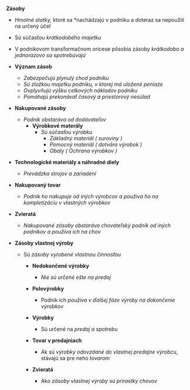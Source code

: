 **Zásoby**
- *Hmotné statky,* ktoré sa *nachádzajú v podniku a doteraz sa nepoužili na určený účel
- Sú súčasťou *krátkodobého majetku*
- V podnikovom transformačnom oricese pôsobia zásoby *krátkodobo a jednorazovo sa spotrebúvajú*

- **Význam zásob**
	- *Zabezpečujú plynulý chod podniku*
	- *Sú zložkou majetku podniku, v ktorej má uložené peniaze*
	- *Ovplyvňujú výšku celkových nákladov podniku*
	- *Pomáhajú prekonávať časový a priestorový nesúlad*

- **Nakupované zásoby**
	- *Podnik obstaráva od dodávateľov*
		- **Výrobkové materály**
			- *Sú súčasťou výrobku*
				- *Základný materiál ( suroviny )*
				- *Pomocný materiál ( dotvára výrobok )*
				- *Obaly ( Ochrana výrobkov )*

- **Technologické materiály a náhradné diely**
	- *Prevádzka strojov a zariadení*

- **Nakupovaný tovar**
	- *Podnik ho nakupuje od iných výrobcov a používa ho na kompletizáciu v vlastných výrobkov*

- **Zvieratá**
	- *Nakupované zásoby obstaráva chovateľský podnik od iných podnikov a používa ich na chov*

- **Zásoby vlastnej výroby**
	- Sú *zásoby vyrobené vlastnou činnosťou*
		- **Nedokončené výrobky**
			- *Nie sú určené ešte na predaj*
			
		- **Polovýrobky**
			- Podnik ich *používa v ďalšej fáze výroby na dokončenie výrobkov*
			
		- **Výrobky**
			- Sú určené na *predaj a spotrebu*
			
		- **Tovar v predajniach**
			- Ak sú *výrobky odovzdané do vlastnej predajne výrobcu*, stávajú sa pre neho *tovarom*
			
		- **Zvieratá**
			- Ako *zásoby vlastnej výroby sú prírastky chovov*
			